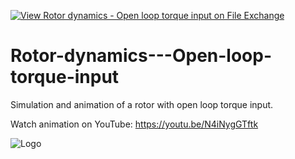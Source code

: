 [![View Rotor dynamics - Open loop torque input on File Exchange](https://www.mathworks.com/matlabcentral/images/matlab-file-exchange.svg)](https://www.mathworks.com/matlabcentral/fileexchange/92203-rotor-dynamics-open-loop-torque-input)
# Rotor-dynamics---Open-loop-torque-input
Simulation and animation of a rotor with open loop torque input.

Watch animation on YouTube: https://youtu.be/N4iNygGTftk

![Logo](https://www.mathworks.com/matlabcentral/mlc-downloads/downloads/9094ebb9-ba6c-4820-a52b-d14ec12e46f2/cb389970-538b-423b-8f66-9e492682feb0/images/1620928759.png)

